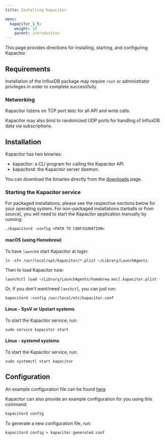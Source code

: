 ```yaml
---
title: Installing Kapacitor

menu:
  kapacitor_1_5:
    weight: 10
    parent: introduction
---
```


This page provides directions for installing, starting, and configuring Kapacitor.

## Requirements

Installation of the InfluxDB package may require `root` or administrator privileges in order to complete successfully.

### Networking

Kapacitor listens on TCP port `9092` for all API and write
calls.

Kapacitor may also bind to randomized UDP ports
for handling of InfluxDB data via subscriptions.

## Installation

Kapacitor has two binaries:

* kapacitor: a CLI program for calling the Kapacitor API.
* kapacitord: the Kapacitor server daemon.

You can download the binaries directly from the
[downloads](https://portal.influxdata.com/downloads) page.

### Starting the Kapacitor service

For packaged installations, please see the respective sections below
for your operating system. For non-packaged installations (tarballs or
from source), you will need to start the Kapacitor application
manually by running:

```
./kapacitord -config <PATH TO CONFIGURATION>
```

#### macOS (using Homebrew)

To have `launchd` start Kapacitor at login:

```
ln -sfv /usr/local/opt/kapacitor/*.plist ~/Library/LaunchAgents
```

Then to load Kapacitor now:

```
launchctl load ~/Library/LaunchAgents/homebrew.mxcl.kapacitor.plist
```

Or, if you don't want/need `lanchctl`, you can just run:

```
kapacitord -config /usr/local/etc/kapacitor.conf
```

#### Linux - SysV or Upstart systems

To start the Kapacitor service, run:

```
sudo service kapacitor start
```

#### Linux - systemd systems

To start the Kapacitor service, run:

```
sudo systemctl start kapacitor
```

## Configuration

An example configuration file can be found [here](https://github.com/influxdb/kapacitor/blob/master/etc/kapacitor/kapacitor.conf)

Kapacitor can also provide an example configuration for you using this command:

```bash
kapacitord config
```

To generate a new configuration file, run:
```
kapacitord config > kapacitor.generated.conf
```
